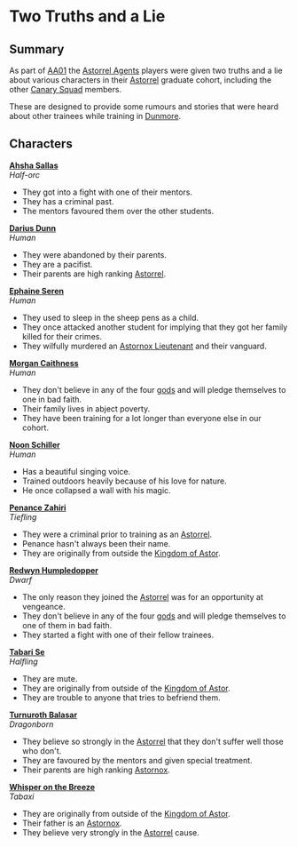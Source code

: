 # Two Truths and a Lie

## Summary

As part of [AA01](../../sessions/completed/AA01.md) the [Astorrel Agents](../../campaigns/C2-astorrel-agents.md) players were given two truths and a lie about various characters in their [Astorrel](../../organisations/astorrel/astorrel.md) graduate cohort, including the other [Canary Squad](../../organisations/astorrel/squads/canary-squad.md) members.

These are designed to provide some rumours and stories that were heard about other trainees while training in [Dunmore](../../places/cities/dunmore.md).

## Characters

**[Ahsha Sallas](../../characters/ahsha-sallas.md)**  
*Half-orc*
- They got into a fight with one of their mentors.
- They has a criminal past.
- The mentors favoured them over the other students.

**[Darius Dunn](../../characters/darius-dunn.md)**  
*Human*
- They were abandoned by their parents.
- They are a pacifist.
- Their parents are high ranking [Astorrel](../../organisations/astorrel/astorrel.md).

**[Ephaine Seren](../../characters/ephaine-seren.md)**  
*Human*
- They used to sleep in the sheep pens as a child.
- They once attacked another student for implying that they got her family killed for their crimes.
- They wilfully murdered an [Astornox Lieutenant](../../organisations/astornox/ranks/astornox-lieutenant.md) and their vanguard.

**[Morgan Caithness](../../characters/morgan-caithness.md)**  
*Human*
- They don't believe in any of the four [gods](../../gods/gods.md) and will pledge themselves to one in bad faith.
- Their family lives in abject poverty.
- They have been training for a lot longer than everyone else in our cohort.

**[Noon Schiller](../../characters/noon-schiller.md)**  
*Human*
- Has a beautiful singing voice.
- Trained outdoors heavily because of his love for nature.
- He once collapsed a wall with his magic.

**[Penance Zahiri](../../characters/penance-zahiri.md)**  
*Tiefling*
- They were a criminal prior to training as an [Astorrel](../../organisations/astorrel/astorrel.md).
- Penance hasn't always been their name.
- They are originally from outside the [Kingdom of Astor](../../civilisations/kingdom-of-astor/kingdom-of-astor.md).

**[Redwyn Humpledopper](../../characters/redwyn-humpledopper.md)**  
*Dwarf*
- The only reason they joined the [Astorrel](../../organisations/astorrel/astorrel.md) was for an opportunity at vengeance.
- They don't believe in any of the four [gods](../../gods/gods.md) and will pledge themselves to one of them in bad faith.
- They started a fight with one of their fellow trainees.

**[Tabari Se](../../characters/tabari-se.md)**  
*Halfling*
- They are mute.
- They are originally from outside of the [Kingdom of Astor](../../civilisations/kingdom-of-astor/kingdom-of-astor.md).
- They are trouble to anyone that tries to befriend them.

**[Turnuroth Balasar](../../characters/turnuroth-balasar.md)**  
*Dragonborn*
- They believe so strongly in the [Astorrel](../../organisations/astorrel/astorrel.md) that they don't suffer well those who don't.
- They are favoured by the mentors and given special treatment.
- Their parents are high ranking [Astornox](../../organisations/astornox/astornox.md).

**[Whisper on the Breeze](../../characters/whisper-on-the-breeze.md)**  
*Tabaxi*
- They are originally from outside of the [Kingdom of Astor](../../civilisations/kingdom-of-astor/kingdom-of-astor.md).
- Their father is an [Astornox](../../organisations/astornox/astornox.md).
- They believe very strongly in the [Astorrel](../../organisations/astorrel/astorrel.md) cause.
